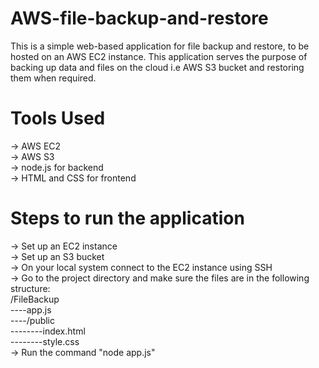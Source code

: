 # AWS-file-backup-and-restore
This is a simple web-based application for file backup and restore, to be hosted on an AWS EC2 instance. This application serves the purpose of backing up data and files on the cloud i.e AWS S3 bucket and restoring them when required.

# Tools Used
-> AWS EC2  
-> AWS S3  \
-> node.js for backend  
-> HTML and CSS for frontend

# Steps to run the application
-> Set up an EC2 instance  
-> Set up an S3 bucket  
-> On your local system connect to the EC2 instance using SSH  
-> Go to the project directory and make sure the files are in the following structure:  
/FileBackup  
----app.js  
----/public  
--------index.html  
--------style.css  
-> Run the command "node app.js"
